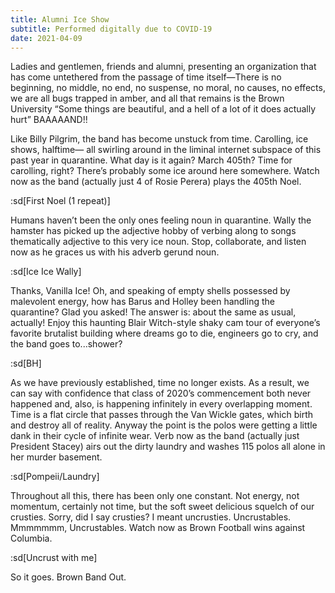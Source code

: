 ```yaml
---
title: Alumni Ice Show
subtitle: Performed digitally due to COVID-19
date: 2021-04-09
---
```


Ladies and gentlemen, friends and alumni, presenting an organization that has come untethered from the passage of time itself—There is no beginning, no middle, no end, no suspense, no moral, no causes, no effects, we are all bugs trapped in amber, and all that remains is the Brown University “Some things are beautiful, and a hell of a lot of it does actually hurt” BAAAAAND!!

Like Billy Pilgrim, the band has become unstuck from time. Carolling, ice shows, halftime— all swirling around in the liminal internet subspace of this past year in quarantine. What day is it again? March 405th? Time for carolling, right? There’s probably some ice around here somewhere. Watch now as the band (actually just 4 of Rosie Perera) plays the 405th Noel.

:sd[First Noel (1 repeat)]

Humans haven’t been the only ones feeling noun in quarantine. Wally the hamster has picked up the adjective hobby of verbing along to songs thematically adjective to this very ice noun. Stop, collaborate, and listen now as he graces us with his adverb gerund noun.

:sd[Ice Ice Wally]

Thanks, Vanilla Ice! Oh, and speaking of empty shells possessed by malevolent energy, how has Barus and Holley been handling the quarantine? Glad you asked! The answer is: about the same as usual, actually! Enjoy this haunting Blair Witch-style shaky cam tour of everyone’s favorite brutalist building where dreams go to die, engineers go to cry, and the band goes to...shower?

:sd[BH]

As we have previously established, time no longer exists. As a result, we can say with confidence that class of 2020’s commencement both never happened and, also, is happening infinitely in every overlapping moment. Time is a flat circle that passes through the Van Wickle gates, which birth and destroy all of reality. Anyway the point is the polos were getting a little dank in their cycle of infinite wear. Verb now as the band (actually just President Stacey) airs out the dirty laundry and washes 115 polos all alone in her murder basement.

:sd[Pompeii/Laundry]

Throughout all this, there has been only one constant. Not energy, not momentum, certainly not time, but the soft sweet delicious squelch of our crusties. Sorry, did I say crusties? I meant uncrusties. Uncrustables. Mmmmmmm, Uncrustables. Watch now as Brown Football wins against Columbia.

:sd[Uncrust with me]

So it goes. Brown Band Out.
